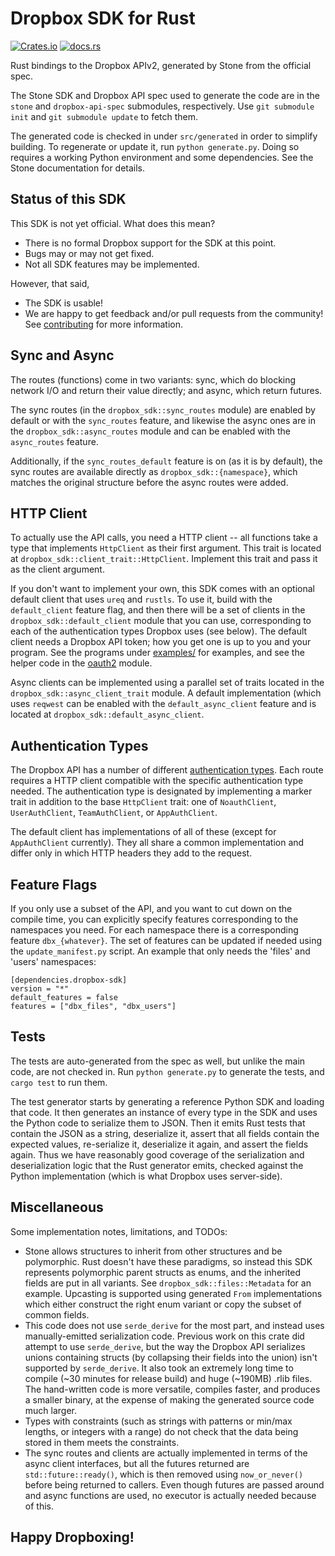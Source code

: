 # Dropbox SDK for Rust

[![Crates.io](https://img.shields.io/crates/v/dropbox-sdk)](https://crates.io/crates/dropbox-sdk)
[![docs.rs](https://docs.rs/dropbox-sdk/badge.svg)](https://docs.rs/dropbox-sdk/)

Rust bindings to the Dropbox APIv2, generated by Stone from the official spec.

The Stone SDK and Dropbox API spec used to generate the code are in the `stone`
and `dropbox-api-spec` submodules, respectively. Use `git submodule init` and
`git submodule update` to fetch them.

The generated code is checked in under `src/generated` in order to simplify
building. To regenerate or update it, run `python generate.py`.  Doing so
requires a working Python environment and some dependencies. See the Stone
documentation for details.

## Status of this SDK

This SDK is not yet official. What does this mean?
* There is no formal Dropbox support for the SDK at this point.
* Bugs may or may not get fixed.
* Not all SDK features may be implemented.

However, that said,
* The SDK is usable!
* We are happy to get feedback and/or pull requests from the community! See
[contributing](CONTRIBUTING.md) for more information.

## Sync and Async

The routes (functions) come in two variants: sync, which do blocking network
I/O and return their value directly; and async, which return futures.

The sync routes (in the `dropbox_sdk::sync_routes` module) are enabled by
default or with the `sync_routes` feature, and likewise the async ones are
in the `dropbox_sdk::async_routes` module and can be enabled with the
`async_routes` feature.

Additionally, if the `sync_routes_default` feature is on (as it is by
default), the sync routes are available directly as `dropbox_sdk::{namespace}`,
which matches the original structure before the async routes were added.

## HTTP Client

To actually use the API calls, you need a HTTP client -- all functions take a
type that implements `HttpClient` as their first argument.  This trait is
located at `dropbox_sdk::client_trait::HttpClient`. Implement this trait and
pass it as the client argument.

If you don't want to implement your own, this SDK comes with an optional
default client that uses `ureq` and `rustls`.  To use it, build with the
`default_client` feature flag, and then there will be a set of clients in the
`dropbox_sdk::default_client` module that you can use, corresponding to each of
the authentication types Dropbox uses (see below). The default client needs a
Dropbox API token; how you get one is up to you and your program. See the
programs under [examples/](examples/) for examples, and see the helper code in
the [oauth2](src/oauth2.rs) module.

Async clients can be implemented using a parallel set of traits located in the
`dropbox_sdk::async_client_trait` module. A default implementation (which uses
`reqwest` can be enabled with the `default_async_client` feature and is located
at `dropbox_sdk::default_async_client`.

## Authentication Types

The Dropbox API has a number of different [authentication types]. Each route
requires a HTTP client compatible with the specific authentication type needed.
The authentication type is designated by implementing a marker trait in
addition to the base `HttpClient` trait: one of `NoauthClient`,
`UserAuthClient`, `TeamAuthClient`, or `AppAuthClient`.

The default client has implementations of all of these (except for
`AppAuthClient` currently). They all share a common implementation and differ
only in which HTTP headers they add to the request.

[authentication types]: https://www.dropbox.com/developers/reference/auth-types

## Feature Flags

If you only use a subset of the API, and you want to cut down on the compile
time, you can explicitly specify features corresponding to the namespaces you
need. For each namespace there is a corresponding feature `dbx_{whatever}`. The
set of features can be updated if needed using the `update_manifest.py` script.
An example that only needs the 'files' and 'users' namespaces:
```
[dependencies.dropbox-sdk]
version = "*"
default_features = false
features = ["dbx_files", "dbx_users"]
```

## Tests

The tests are auto-generated from the spec as well, but unlike the main code,
are not checked in. Run `python generate.py` to generate the tests, and `cargo
test` to run them.

The test generator starts by generating a reference Python SDK and loading that
code. It then generates an instance of every type in the SDK and uses the
Python code to serialize them to JSON. Then it emits Rust tests that contain
the JSON as a string, deserialize it, assert that all fields contain the
expected values, re-serialize it, deserialize it again, and assert the fields
again. Thus we have reasonably good coverage of the serialization and
deserialization logic that the Rust generator emits, checked against the Python
implementation (which is what Dropbox uses server-side).

## Miscellaneous

Some implementation notes, limitations, and TODOs:
 * Stone allows structures to inherit from other structures and be polymorphic.
   Rust doesn't have these paradigms, so instead this SDK represents
   polymorphic parent structs as enums, and the inherited fields are put in all
   variants.  See `dropbox_sdk::files::Metadata` for an example. Upcasting is
   supported using generated `From` implementations which either construct the
   right enum variant or copy the subset of common fields.
 * This code does not use `serde_derive` for the most part, and instead uses
   manually-emitted serialization code. Previous work on this crate did attempt
   to use `serde_derive`, but the way the Dropbox API serializes unions
   containing structs (by collapsing their fields into the union) isn't
   supported by `serde_derive`. It also took an extremely long time to compile
   (~30 minutes for release build) and huge (~190MB) .rlib files. The
   hand-written code is more versatile, compiles faster, and produces a smaller
   binary, at the expense of making the generated source code much larger.
 * Types with constraints (such as strings with patterns or min/max lengths, or
   integers with a range) do not check that the data being stored in them meets
   the constraints.
 * The sync routes and clients are actually implemented in terms of the async
   client interfaces, but all the futures returned are `std::future::ready()`,
   which is then removed using `now_or_never()` before being returned to
   callers. Even though futures are passed around and async functions are used,
   no executor is actually needed because of this.

## Happy Dropboxing!
